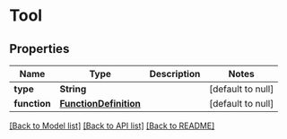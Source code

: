 # Tool
## Properties

| Name | Type | Description | Notes |
|------------ | ------------- | ------------- | -------------|
| **type** | **String** |  | [default to null] |
| **function** | [**FunctionDefinition**](FunctionDefinition.md) |  | [default to null] |

[[Back to Model list]](../README.md#documentation-for-models) [[Back to API list]](../README.md#documentation-for-api-endpoints) [[Back to README]](../README.md)

